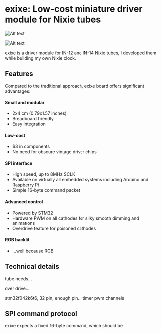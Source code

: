 # exixe: Low-cost miniature driver module for Nixie tubes

![Alt text](https://i.imgur.com/JjhNDUQ.jpg)

![Alt text](https://i.imgur.com/I1maqhw.jpg)

exixe is a driver module for IN-12 and IN-14 Nixie tubes, I developed them while building my own Nixie clock. 

## Features

Compared to the traditional approach, exixe board offers significant advantages:

#### Small and modular
* 2x4 cm (0.79x1.57 inches)
* Breadboard friendly
* Easy integration

#### Low-cost
* $3 in components
* No need for obscure vintage driver chips

#### SPI interface
* High speed, up to 8MHz SCLK
* Available on virtually all embedded systems including Arduino and Raspberry Pi
* Simple 16-byte command packet

#### Advanced control
* Powered by STM32
* Hardware PWM on all cathodes for silky smooth dimming and animations
* Overdrive feature for poisoned cathodes

#### RGB backlit
* ...well because RGB

## Technical details

tube needs...

over drive...


stm32f042k6t6, 32 pin, enough pin... timer pwm channels

## SPI command protocol

exixe expects a fixed 16-byte command, which should be